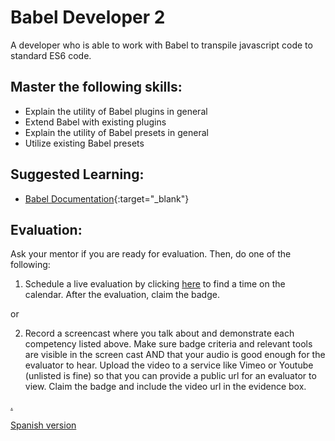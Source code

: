 # Babel Developer 2

A developer who is able to work with Babel to transpile javascript code to standard ES6 code.

## Master the following skills:

- Explain the utility of Babel plugins in general
- Extend Babel with existing plugins
- Explain the utility of Babel presets in general
- Utilize existing Babel presets

## Suggested Learning:

- [Babel Documentation](https://babeljs.io/){:target="\_blank"}

## Evaluation:

Ask your mentor if you are ready for evaluation. Then, do one of the following:

1. Schedule a live evaluation by clicking [here](https://webdev.codex.academy/mastery-eval-4?badge=7JoEH8LKShK1oqKS1TnKmQ) to find a time on the calendar. After the evaluation, claim the badge.

or

2. Record a screencast where you talk about and demonstrate each competency listed above. Make sure badge criteria and relevant tools are visible in the screen cast AND that your audio is good enough for the evaluator to hear. Upload the video to a service like Vimeo or Youtube (unlisted is fine) so that you can provide a public url for an evaluator to view. Claim the badge and include the video url in the evidence box.

[.](level-4)

[Spanish version](babel2-es.md)
